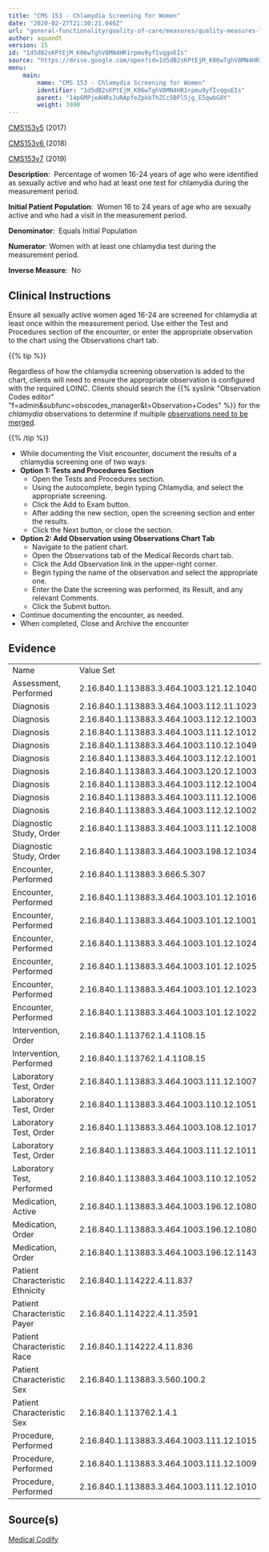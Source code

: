 ```yaml
---
title: "CMS 153 - Chlamydia Screening for Women"
date: "2020-02-27T21:30:21.046Z"
url: "general-functionality/quality-of-care/measures/quality-measures-list/cms-153-chlamydia-screening-for-women.html"
author: aquandt
version: 15
id: "1d5dB2sKPtEjM_K06wTghV8MN4HR1rpmu9yfIvqgoEIs"
source: "https://drive.google.com/open?id=1d5dB2sKPtEjM_K06wTghV8MN4HR1rpmu9yfIvqgoEIs"
menu:
    main:
        name: "CMS 153 - Chlamydia Screening for Women"
        identifier: "1d5dB2sKPtEjM_K06wTghV8MN4HR1rpmu9yfIvqgoEIs"
        parent: "14p6MPjeAHRsJuRApfeZpkbThZCc5BPl5jg_E5qwbG8Y"
        weight: 3990
---
```

[CMS153v5](https://medicalcodify.com/eh/webchart.cgi?f=layoutnouser&func&module&tabmodule&name=RXDBmain&searchterm=CMS153&showresult=CMS153v5&showresulttype=Measure) (2017)

[CMS153v6 ](https://medicalcodify.com/eh/webchart.cgi?f=layoutnouser&func&module&tabmodule&name=RXDBmain&searchterm=CMS153&showresult=CMS153v6&showresulttype=Measure)(2018)

[CMS153v7](https://medicalcodify.com/eh/webchart.cgi?f=layoutnouser&func&module&tabmodule&name=RXDBmain&searchterm=CMS153&showresult=CMS153v7&showresulttype=Measure) (2019)



**Description**:  Percentage of women 16-24 years of age who were identified as sexually active and who had at least one test for chlamydia during the measurement period.

**Initial Patient Population**:  Women 16 to 24 years of age who are sexually active and who had a visit in the measurement period.

**Denominator**:  Equals Initial Population

**Numerator**: Women with at least one chlamydia test during the measurement period.

**Inverse Measure**:  No

## Clinical Instructions

Ensure all sexually active women aged 16-24 are screened for chlamydia at least once within the measurement period. Use either the Test and Procedures section of the encounter, or enter the appropriate observation to the chart using the Observations chart tab.

{{% tip %}}

Regardless of how the chlamydia screening observation is added to the chart, clients will need to ensure the appropriate observation is configured with the required LOINC. Clients should search the {{% syslink "Observation Codes editor" "f=admin&subfunc=obscodes_manager&t=Observation+Codes" %}} for the *chlamydia* observations to determine if multiple [observations need to be merged](../../../order-and-result-management/observation-code-merging.html).

{{% /tip %}}


* While documenting the Visit encounter, document the results of a chlamydia screening one of two ways:
* <strong>Option 1: Tests and Procedures Section</strong>
    * Open the Tests and Procedures section.
    * Using the autocomplete, begin typing Chlamydia, and select the appropriate screening.
    * Click the Add to Exam button.
    * After adding the new section, open the screening section and enter the results.
    * Click the Next button, or close the section.
* <strong>Option 2: Add Observation using Observations Chart Tab</strong>
    * Navigate to the patient chart.
    * Open the Observations tab of the Medical Records chart tab.
    * Click the Add Observation link in the upper-right corner.
    * Begin typing the name of the observation and select the appropriate one.
    * Enter the Date the screening was performed, its Result, and any relevant Comments.
    * Click the Submit button.
* Continue documenting the encounter, as needed.
* When completed, Close and Archive the encounter

## Evidence

<table>
  <tr>
    <td>Name</td>
    <td>Value Set</td>
  </tr>
  <tr>
    <td>Assessment, Performed</td>
    <td>2.16.840.1.113883.3.464.1003.121.12.1040</td>
  </tr>
  <tr>
    <td>Diagnosis</td>
    <td>2.16.840.1.113883.3.464.1003.112.11.1023</td>
  </tr>
  <tr>
    <td>Diagnosis</td>
    <td>2.16.840.1.113883.3.464.1003.112.12.1003</td>
  </tr>
  <tr>
    <td>Diagnosis</td>
    <td>2.16.840.1.113883.3.464.1003.111.12.1012</td>
  </tr>
  <tr>
    <td>Diagnosis</td>
    <td>2.16.840.1.113883.3.464.1003.110.12.1049</td>
  </tr>
  <tr>
    <td>Diagnosis</td>
    <td>2.16.840.1.113883.3.464.1003.112.12.1001</td>
  </tr>
  <tr>
    <td>Diagnosis</td>
    <td>2.16.840.1.113883.3.464.1003.120.12.1003</td>
  </tr>
  <tr>
    <td>Diagnosis</td>
    <td>2.16.840.1.113883.3.464.1003.112.12.1004</td>
  </tr>
  <tr>
    <td>Diagnosis</td>
    <td>2.16.840.1.113883.3.464.1003.111.12.1006</td>
  </tr>
  <tr>
    <td>Diagnosis</td>
    <td>2.16.840.1.113883.3.464.1003.112.12.1002</td>
  </tr>
  <tr>
    <td>Diagnostic Study, Order</td>
    <td>2.16.840.1.113883.3.464.1003.111.12.1008</td>
  </tr>
  <tr>
    <td>Diagnostic Study, Order</td>
    <td>2.16.840.1.113883.3.464.1003.198.12.1034</td>
  </tr>
  <tr>
    <td>Encounter, Performed</td>
    <td>2.16.840.1.113883.3.666.5.307</td>
  </tr>
  <tr>
    <td>Encounter, Performed</td>
    <td>2.16.840.1.113883.3.464.1003.101.12.1016</td>
  </tr>
  <tr>
    <td>Encounter, Performed</td>
    <td>2.16.840.1.113883.3.464.1003.101.12.1001</td>
  </tr>
  <tr>
    <td>Encounter, Performed</td>
    <td>2.16.840.1.113883.3.464.1003.101.12.1024</td>
  </tr>
  <tr>
    <td>Encounter, Performed</td>
    <td>2.16.840.1.113883.3.464.1003.101.12.1025</td>
  </tr>
  <tr>
    <td>Encounter, Performed</td>
    <td>2.16.840.1.113883.3.464.1003.101.12.1023</td>
  </tr>
  <tr>
    <td>Encounter, Performed</td>
    <td>2.16.840.1.113883.3.464.1003.101.12.1022</td>
  </tr>
  <tr>
    <td>Intervention, Order</td>
    <td>2.16.840.1.113762.1.4.1108.15</td>
  </tr>
  <tr>
    <td>Intervention, Performed</td>
    <td>2.16.840.1.113762.1.4.1108.15</td>
  </tr>
  <tr>
    <td>Laboratory Test, Order</td>
    <td>2.16.840.1.113883.3.464.1003.111.12.1007</td>
  </tr>
  <tr>
    <td>Laboratory Test, Order</td>
    <td>2.16.840.1.113883.3.464.1003.110.12.1051</td>
  </tr>
  <tr>
    <td>Laboratory Test, Order</td>
    <td>2.16.840.1.113883.3.464.1003.108.12.1017</td>
  </tr>
  <tr>
    <td>Laboratory Test, Order</td>
    <td>2.16.840.1.113883.3.464.1003.111.12.1011</td>
  </tr>
  <tr>
    <td>Laboratory Test, Performed</td>
    <td>2.16.840.1.113883.3.464.1003.110.12.1052</td>
  </tr>
  <tr>
    <td>Medication, Active</td>
    <td>2.16.840.1.113883.3.464.1003.196.12.1080</td>
  </tr>
  <tr>
    <td>Medication, Order</td>
    <td>2.16.840.1.113883.3.464.1003.196.12.1080</td>
  </tr>
  <tr>
    <td>Medication, Order</td>
    <td>2.16.840.1.113883.3.464.1003.196.12.1143</td>
  </tr>
  <tr>
    <td>Patient Characteristic Ethnicity</td>
    <td>2.16.840.1.114222.4.11.837</td>
  </tr>
  <tr>
    <td>Patient Characteristic Payer</td>
    <td>2.16.840.1.114222.4.11.3591</td>
  </tr>
  <tr>
    <td>Patient Characteristic Race</td>
    <td>2.16.840.1.114222.4.11.836</td>
  </tr>
  <tr>
    <td>Patient Characteristic Sex</td>
    <td>2.16.840.1.113883.3.560.100.2</td>
  </tr>
  <tr>
    <td>Patient Characteristic Sex</td>
    <td>2.16.840.1.113762.1.4.1</td>
  </tr>
  <tr>
    <td>Procedure, Performed</td>
    <td>2.16.840.1.113883.3.464.1003.111.12.1015</td>
  </tr>
  <tr>
    <td>Procedure, Performed</td>
    <td>2.16.840.1.113883.3.464.1003.111.12.1009</td>
  </tr>
  <tr>
    <td>Procedure, Performed</td>
    <td>2.16.840.1.113883.3.464.1003.111.12.1010</td>
  </tr>
</table>

## Source(s)

[Medical Codify](https://medicalcodify.com/eh/?f=layoutnouser&func&name=RXDBmain&module&tabmodule&searchterm=CMS153&Submit=Search&icd9search=1&icd10search=1&icd10pcssearch=1&snomedsearch=1&loincsearch=1&labcorpsearch=1&questsearch=1&rxnormsearch=1&hcpcssearch=1&ndcsearch=1&cvxsearch=1&vissearch=1&vssearch=1&meassearch=1&pcssearch=1&fdbsearch=1&fdbnamesearch=1&fullsearch&flowsheet)

